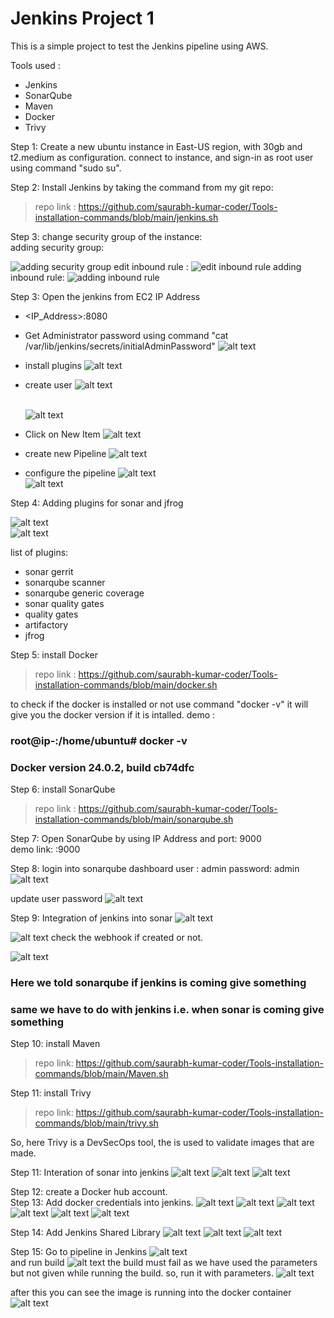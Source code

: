 # Jenkins Project 1

This is a simple project to test the Jenkins pipeline using AWS.

Tools used :

- Jenkins
- SonarQube
- Maven
- Docker
- Trivy

Step 1: Create a new ubuntu instance in East-US region, with 30gb and t2.medium as configuration.
connect to instance, and sign-in as root user using command "sudo su".

Step 2: Install Jenkins by taking the command from my git repo: <br>

> repo link : https://github.com/saurabh-kumar-coder/Tools-installation-commands/blob/main/jenkins.sh

Step 3: change security group of the instance: <br>
adding security group:

![adding security group](image.png)
edit inbound rule :
![edit inbound rule](image-1.png)
adding inbound rule:
![adding inbound rule](image-2.png)

Step 3: Open the jenkins from EC2 IP Address <br>

- <IP_Address>:8080
- Get Administrator password using command "cat /var/lib/jenkins/secrets/initialAdminPassword"
  ![alt text](image-3.png)
- install plugins
  ![alt text](image-4.png)
- create user
  ![alt text](image-5.png)
  <br>
  <br>
  <!-- ![alt text](image-6.png) -->

  ![alt text](image-17.png)

- Click on New Item
  ![alt text](image-7.png)

- create new Pipeline
  ![alt text](image-8.png)

- configure the pipeline
  ![alt text](image-9.png)
  <br>
  ![alt text](image-10.png)

Step 4: Adding plugins for sonar and jfrog

![alt text](image-11.png)
<br>
![alt text](image-13.png)

list of plugins:

- sonar gerrit
- sonarqube scanner
- sonarqube generic coverage
- sonar quality gates
- quality gates
- artifactory
- jfrog

Step 5: install Docker

> repo link : https://github.com/saurabh-kumar-coder/Tools-installation-commands/blob/main/docker.sh

to check if the docker is installed or not use command "docker -v"
it will give you the docker version if it is intalled.
demo :

### root@ip-<IP-Address>:/home/ubuntu# docker -v

### Docker version 24.0.2, build cb74dfc

Step 6: install SonarQube

> repo link : https://github.com/saurabh-kumar-coder/Tools-installation-commands/blob/main/sonarqube.sh

Step 7: Open SonarQube by using IP Address and port: 9000 <br>
demo link: <IP-Address>:9000

Step 8: login into sonarqube dashboard
user : admin
password: admin
![alt text](image-14.png)

update user password
![alt text](image-15.png)

Step 9: Integration of jenkins into sonar
![alt text](image-16.png)

![alt text](image-19.png)
check the webhook if created or not.

![alt text](image-12.png)

### Here we told sonarqube if jenkins is coming give something

### same we have to do with jenkins i.e. when sonar is coming give something

Step 10: install Maven

> repo link: https://github.com/saurabh-kumar-coder/Tools-installation-commands/blob/main/Maven.sh

Step 11: install Trivy

> repo link: https://github.com/saurabh-kumar-coder/Tools-installation-commands/blob/main/trivy.sh

So, here Trivy is a DevSecOps tool, the is used to validate images that are made.

Step 11: Interation of sonar into jenkins
![alt text](image-6.png)
![alt text](image-18.png)
![alt text](image-20.png)

Step 12: create a Docker hub account.
<br>
Step 13: Add docker credentials into jenkins.
![alt text](image-21.png)
![alt text](image-22.png)
![alt text](image-23.png)
![alt text](image-24.png)
![alt text](image-25.png)
![alt text](image-26.png)

Step 14: Add Jenkins Shared Library
![alt text](image-27.png)
![alt text](image-28.png)
![alt text](image-29.png)

Step 15: Go to pipeline in Jenkins
![alt text](image-30.png)
<br>
and run build
![alt text](image-31.png)
the build must fail as we have used the parameters but not given while running the build.
so, run it with parameters.
![alt text](image-32.png)

after this you can see the image is running into the docker container
![alt text](image-33.png)
